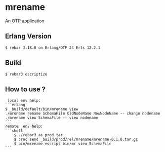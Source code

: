 mrename
=====

An OTP application

Erlang Version
-----
    $ rebar 3.18.0 on Erlang/OTP 24 Erts 12.2.1

Build
-----

    $ rebar3 escriptize

How to use ?
-----
     local env help:
    ```erlang
	$ _build/default/bin/mrename view
	./mrename rename SchemaFile OldNodeName NewNodeName -- change nodename
	./mrename view SchemaFile -- view nodename
    ```
    remote  env help: 
    ```shell
        $ ./rebar3 as prod tar
        $ croc send _build/prod/rel/mrename/mrename-0.1.0.tar.gz
        $ bin/mrename escript bin/mr view SchemaFile
    ```


